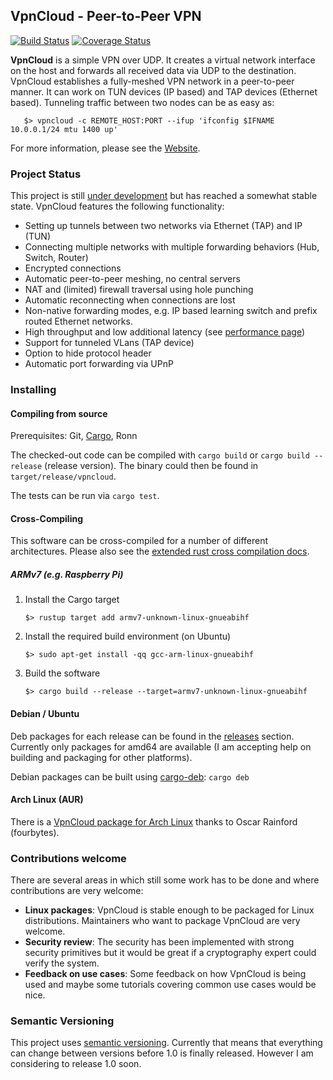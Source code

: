 VpnCloud - Peer-to-Peer VPN
---------------------------

[![Build Status](https://travis-ci.org/dswd/vpncloud.svg?branch=master)](https://travis-ci.org/dswd/vpncloud)
[![Coverage Status](https://coveralls.io/repos/dswd/vpncloud/badge.svg?branch=master&service=github)](https://coveralls.io/github/dswd/vpncloud?branch=master)

**VpnCloud** is a simple VPN over UDP. It creates a virtual network interface on
the host and forwards all received data via UDP to the destination. VpnCloud
establishes a fully-meshed VPN network in a peer-to-peer manner. It can work
on TUN devices (IP based) and TAP devices (Ethernet based). Tunneling traffic
between two nodes can be as easy as:

       $> vpncloud -c REMOTE_HOST:PORT --ifup 'ifconfig $IFNAME 10.0.0.1/24 mtu 1400 up'

For more information, please see the [Website](https://vpncloud.ddswd.de).


### Project Status
This project is still [under development](CHANGELOG.md) but has reached a
somewhat stable state. VpnCloud features the following functionality:

* Setting up tunnels between two networks via Ethernet (TAP) and IP (TUN)
* Connecting multiple networks with multiple forwarding behaviors (Hub, Switch,
  Router)
* Encrypted connections
* Automatic peer-to-peer meshing, no central servers
* NAT and (limited) firewall traversal using hole punching
* Automatic reconnecting when connections are lost
* Non-native forwarding modes, e.g. IP based learning switch and prefix routed
  Ethernet networks.
* High throughput and low additional latency (see [performance page](https://vpncloud.ddswd.de/features/performance))
* Support for tunneled VLans (TAP device)
* Option to hide protocol header
* Automatic port forwarding via UPnP


### Installing

#### Compiling from source
Prerequisites: Git, [Cargo](https://www.rust-lang.org/install.html), Ronn

The checked-out code can be compiled with ``cargo build`` or ``cargo build --release`` (release version). The binary could then be found in `target/release/vpncloud`.

The tests can be run via ``cargo test``.


#### Cross-Compiling
This software can be cross-compiled for a number of different architectures. 
Please also see the [extended rust cross compilation docs](https://github.com/japaric/rust-cross).

##### ARMv7 (e.g. Raspberry Pi)
1. Install the Cargo target

       $> rustup target add armv7-unknown-linux-gnueabihf

2. Install the required build environment (on Ubuntu)

       $> sudo apt-get install -qq gcc-arm-linux-gnueabihf

3. Build the software

       $> cargo build --release --target=armv7-unknown-linux-gnueabihf

#### Debian / Ubuntu
Deb packages for each release can be found in the
[releases](https://github.com/dswd/vpncloud/releases) section. Currently only
packages for amd64 are available (I am accepting help on building and packaging
for other platforms).

Debian packages can be built using [cargo-deb](https://github.com/mmstick/cargo-deb): ``cargo deb``


#### Arch Linux (AUR)
There is a [VpnCloud package for Arch Linux](https://aur.archlinux.org/packages/vpncloud/)
thanks to Oscar Rainford (fourbytes).


### Contributions welcome
There are several areas in which still some work has to be done and where
contributions are very welcome:

* **Linux packages**: VpnCloud is stable enough to be packaged for Linux
  distributions. Maintainers who want to package VpnCloud are very welcome.
* **Security review**: The security has been implemented with strong security
  primitives but it would be great if a cryptography expert could verify the
  system.
* **Feedback on use cases**: Some feedback on how VpnCloud is being used and
  maybe some tutorials covering common use cases would be nice.


### Semantic Versioning
This project uses [semantic versioning](http://semver.org). Currently that means
that everything can change between versions before 1.0 is finally released.
However I am considering to release 1.0 soon.
